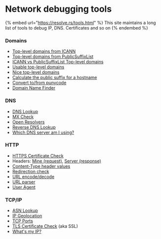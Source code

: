 # Network debugging tools

{% embed url="https://resolve.rs/tools.html" %}
This site maintains a long list of tools to debug IP, DNS. Certificates and so on
{% endembed %}

### Domains <a href="domains" id="domains"></a>

* [Top-level domains from ICANN](https://resolve.rs/domains/tlds.html)
* [Top-level domains from PublicSuffixList](https://resolve.rs/domains/psl-tlds.html)
* [ICANN vs PublicSuffixList Top-level domains](https://resolve.rs/domains/icann-vs-psl.html)
* [Usable top-level domains](https://resolve.rs/domains/usable-tlds.html)
* [Nice top-level domains](https://resolve.rs/domains/nice-tlds.html)
* [Calculate the public suffix for a hostname](https://resolve.rs/domains/publicsuffix.html)
* [Convert to/from punycode](https://resolve.rs/domains/punycode.html)
* [Domain Name Finder](https://resolve.rs/domains/finder.html)

### DNS <a href="dns" id="dns"></a>

* [DNS Lookup](https://resolve.rs/dns/lookup.html)
* [MX Check](https://resolve.rs/dns/mxcheck.html)
* [Open Resolvers](https://resolve.rs/resolvers/index.html)
* [Reverse DNS Lookup](https://resolve.rs/dns/reverse-lookup.html)
* [Which DNS server am I using?](https://resolve.rs/#whichdns)

### HTTP <a href="http" id="http"></a>

* [HTTPS Certificate Check](https://resolve.rs/http/cert-check.html)
* Headers: [Mine (request)](https://resolve.rs/http/myheaders.html), [Server (response)](https://resolve.rs/http/headers.html)
* [Content-Type header values](https://resolve.rs/http/content-type.html)
* [Redirection check](https://resolve.rs/http/redirect-check.html)
* [URL encode/decode](https://resolve.rs/http/urlencode.html)
* [URL parser](https://resolve.rs/http/urlparse.html)
* [User Agent](https://resolve.rs/http/useragent.html)

### TCP/IP <a href="ip" id="ip"></a>

* [ASN Lookup](https://resolve.rs/ip/asn-lookup.html)
* [IP Geolocation](https://resolve.rs/ip/geolocation.html)
* [TCP Ports](https://resolve.rs/ip/tcp-ports.html)
* [TLS Certificate Check](https://resolve.rs/ip/tls-cert-check.html) (aka SSL)
* [What's my IP? ](https://resolve.rs/ip/whatsmyip.html)
